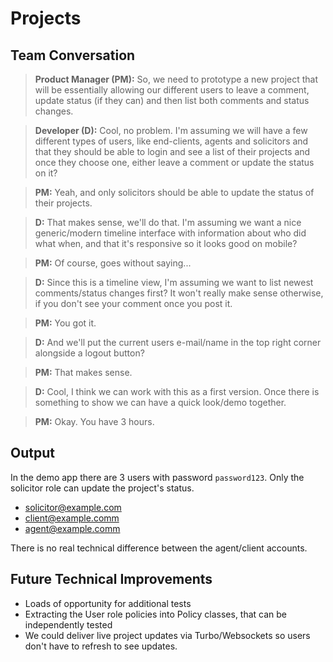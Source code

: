 # Projects

## Team Conversation

> **Product Manager (PM):** So, we need to prototype a new project that will be essentially allowing our different users to leave a comment, update status (if they can) and then list both comments and status changes.

> **Developer (D):** Cool, no problem. I'm assuming we will have a few different types of users, like end-clients, agents and solicitors and that they should be able to login and see a list of their projects and once they choose one, either leave a comment or update the status on it?

> **PM:** Yeah, and only solicitors should be able to update the status of their projects.

> **D:** That makes sense, we'll do that. I'm assuming we want a nice generic/modern timeline interface with information about who did what when, and that it's responsive so it looks good on mobile?

> **PM:** Of course, goes without saying...

> **D:** Since this is a timeline view, I'm assuming we want to list newest comments/status changes first? It won't really make sense otherwise, if you don't see your comment once you post it.

> **PM:** You got it.

> **D:** And we'll put the current users e-mail/name in the top right corner alongside a logout button?

> **PM:** That makes sense.

> **D:** Cool, I think we can work with this as a first version. Once there is something to show we can have a quick look/demo together.

> **PM:** Okay. You have 3 hours.

## Output

In the demo app there are 3 users with password `password123`. Only the solicitor role can update the project's status.

- solicitor@example.com
- client@example.comm
- agent@example.comm

There is no real technical difference between the agent/client accounts.

## Future Technical Improvements

- Loads of opportunity for additional tests
- Extracting the User role policies into Policy classes, that can be independently tested
- We could deliver live project updates via Turbo/Websockets so users don't have to refresh to see updates.
